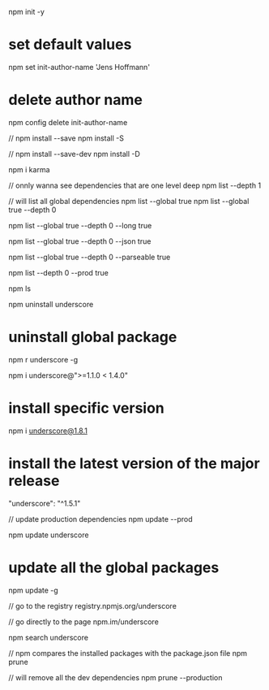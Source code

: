 npm init -y

# set default values
npm set init-author-name 'Jens Hoffmann'

# delete author name
npm config delete init-author-name


// npm install --save
npm install -S

// npm install --save-dev
npm install -D

npm i karma  

// onnly wanna see dependencies that are one level deep
npm list --depth 1

// will list all global dependencies
npm list --global true
npm list --global true --depth 0

npm list --global true --depth 0 --long true

npm list --global true --depth 0 --json true

npm list --global true --depth 0 --parseable true

npm list --depth 0 --prod true

npm ls

npm uninstall underscore

# uninstall global package
npm  r underscore -g 

npm i underscore@">=1.1.0 < 1.4.0"

# install specific version 
npm i underscore@1.8.1

# install the latest version of the major release
"underscore": "^1.5.1"

// update production dependencies
npm update --prod

npm update underscore

# update all the global packages
npm update -g


// go to the registry
registry.npmjs.org/underscore

// go directly to the page
npm.im/underscore

npm search underscore

// npm compares the installed packages with the package.json file
npm prune 

// will remove all the dev dependencies
npm prune --production

























